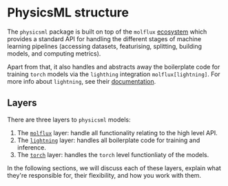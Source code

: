 # PhysicsML structure

The ``physicsml`` package is built on top of the ``molflux`` [ecosystem](https://exscientia.github.io/molflux/index.html)
which provides a standard API for handling the different stages of machine learning pipelines (accessing datasets,
featurising, splitting, building models, and computing metrics).

Apart from that, it also handles and abstracts away the boilerplate code for training ``torch`` models
via the ``lighthing`` integration ``molflux[lightning]``. For more info about ``lightning``, see their [documentation](https://lightning.ai/pytorch-lightning).

## Layers

There are three layers to ``physicsml`` models:

1) The [``molflux``](molflux_layer.md) layer: handle all functionality relating to the high level API.
2) The [``lightning``](lightning_layer.md) layer: handles all boilerplate code for training and inference.
3) The [``torch``](torch_layer.md) layer: handles the ``torch`` level functionliaty of the models.

In the following sections, we will discuss each of these layers, explain what they're responsible for, their flexibility,
and how you work with them.
